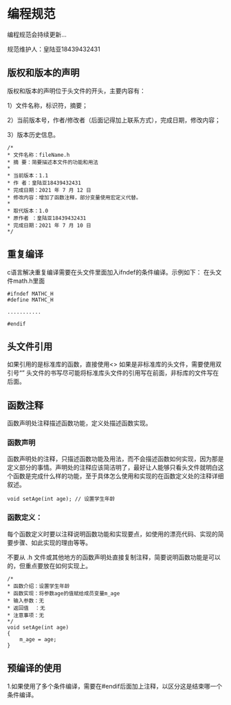 # 编程规范
编程规范会持续更新...

规范维护人：皇陆亚18439432431

## 版权和版本的声明
版权和版本的声明位于头文件的开头，主要内容有：

1）文件名称，标识符，摘要；

2）当前版本号，作者/修改者（后面记得加上联系方式），完成日期，修改内容；

3）版本历史信息。

```
/*
* 文件名称：fileName.h
* 摘 要：简要描述本文件的功能和用法
* 
* 当前版本：1.1
* 作 者：皇陆亚18439432431
* 完成日期：2021 年 7 月 12 日
* 修改内容：增加了函数注释，部分变量使用宏定义代替。 
*
* 取代版本：1.0
* 原作者 ：皇陆亚18439432431
* 完成日期：2021 年 7 月 10 日
*/
```


## 重复编译
c语言解决重复编译需要在头文件里面加入ifndef的条件编译。示例如下：
在头文件math.h里面
```
#ifndef MATHC_H
#define MATHC_H

...........

#endif

```

## 头文件引用
如果引用的是标准库的函数，直接使用<>
如果是非标准库的头文件，需要使用双引号“”
头文件的书写尽可能将标准库头文件的引用写在前面，非标库的文件写在后面。

## 函数注释
函数声明处注释描述函数功能，定义处描述函数实现。

### 函数声明
函数声明处的注释，只描述函数功能及用法，而不会描述函数如何实现，因为那是定义部分的事情。声明处的注释应该简洁明了，最好让人能够只看头文件就明白这个函数是完成什么样的功能，至于具体怎么使用和实现的在函数定义处的注释详细叙述。
```
void setAge(int age); // 设置学生年龄
```
### 函数定义：
每个函数定义时要以注释说明函数功能和实现要点，如使用的漂亮代码、实现的简要步骤、如此实现的理由等等。

不要从 .h 文件或其他地方的函数声明处直接复制注释，简要说明函数功能是可以的，但重点要放在如何实现上。
```
/*
* 函数介绍：设置学生年龄
* 函数实现：将参数age的值赋给成员变量m_age
* 输入参数：无
* 返回值  ：无
* 注意事项：无
*/
void setAge(int age)
{
    m_age = age;
}
```

## 预编译的使用

1.如果使用了多个条件编译，需要在#endif后面加上注释，以区分这是结束哪一个条件编译。
